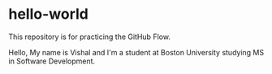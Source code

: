 # hello-world
This repository is for practicing the GitHub Flow.

Hello, My name is Vishal and I'm a student at Boston University studying MS in Software Development.
